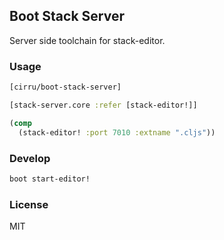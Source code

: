 
Boot Stack Server
----

Server side toolchain for stack-editor.

### Usage

```clojure
[cirru/boot-stack-server]
```

```clojure
[stack-server.core :refer [stack-editor!]]

(comp
  (stack-editor! :port 7010 :extname ".cljs"))
```

### Develop

```bash
boot start-editor!
```

### License

MIT
